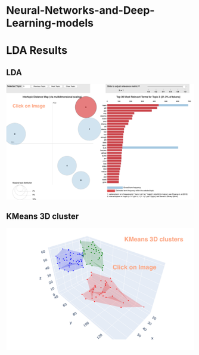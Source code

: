 # Neural-Networks-and-Deep-Learning-models

# LDA Results

## LDA 
[<img src="https://github.com/Kishore1818/Animations/blob/0fa31bd90e0f5331eebb7f863fa97126e7971417/DeepLearning_AI_animations/LDA_proj_visualizations_sample.png">](https://kishore1818.github.io/Animations/DeepLearning_AI_animations/lda_proj_visualizations.html)

## KMeans 3D cluster
[<img src="https://github.com/Kishore1818/Neural-Networks-and-Deep-Learning-models/blob/d72aa2794a6c2f23824bbbac71911e8aa7f045e3/NLP_sample_images/KMeans_clusters_3d.png">](https://kishore1818.github.io/Neural-Networks-and-Deep-Learning-models/NLP_sample_images/Kmeans_cluster_3d_git.html)

